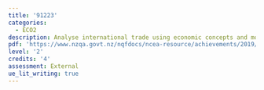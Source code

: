 ```yaml
---
title: '91223'
categories:
  - ECO2
description: Analyse international trade using economic concepts and models
pdf: 'https://www.nzqa.govt.nz/nqfdocs/ncea-resource/achievements/2019/as91223.pdf'
level: '2'
credits: '4'
assessment: External
ue_lit_writing: true
---
```


